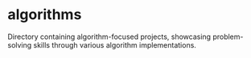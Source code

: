 # algorithms
Directory containing algorithm-focused projects, showcasing problem-solving skills through various algorithm implementations.
